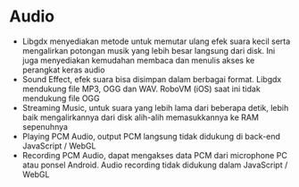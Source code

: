 # Audio

* Libgdx menyediakan metode untuk memutar ulang efek suara kecil serta mengalirkan potongan musik yang lebih besar langsung dari disk. Ini juga menyediakan kemudahan membaca dan menulis akses ke perangkat keras audio
* Sound Effect, efek suara bisa disimpan dalam berbagai format. Libgdx mendukung file MP3, OGG dan WAV. RoboVM (iOS) saat ini tidak mendukung file OGG
* Streaming Music, untuk suara yang lebih lama dari beberapa detik, lebih baik mengalirkannya dari disk alih-alih memasukkannya ke RAM sepenuhnya
* Playing PCM Audio, output PCM langsung tidak didukung di back-end JavaScript / WebGL
* Recording PCM Audio, dapat mengakses data PCM dari microphone PC atau ponsel Android. Audio recording tidak didukung dalam JavaScript / WebGL
